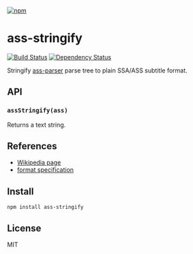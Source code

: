 [![npm](https://nodei.co/npm/ass-stringify.png)](https://nodei.co/npm/ass-stringify/)

# ass-stringify

[![Build Status][travis-badge]][travis] [![Dependency Status][david-badge]][david]

Stringify [ass-parser](https://www.npmjs.com/packages/ass-parser) parse tree to plain SSA/ASS subtitle format.

[travis]: https://travis-ci.org/eush77/ass-stringify
[travis-badge]: https://travis-ci.org/eush77/ass-stringify.svg
[david]: https://david-dm.org/eush77/ass-stringify
[david-badge]: https://david-dm.org/eush77/ass-stringify.png

## API

### `assStringify(ass)`

Returns a text string.

## References

- [Wikipedia page](http://en.wikipedia.org/wiki/SubStation_Alpha)
- [format specification](http://www.perlfu.co.uk/projects/asa/ass-specs.doc)

## Install

```shell
npm install ass-stringify
```

## License

MIT
